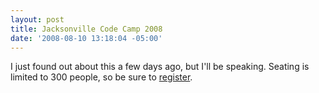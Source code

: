 ```yaml
---
layout: post
title: Jacksonville Code Camp 2008
date: '2008-08-10 13:18:04 -05:00'
---
```


I just found out about this a few days ago, but I'll be speaking. Seating is limited to 300 people, so be sure to [register](http://www.jaxcodecamp.com/Register.aspx).
